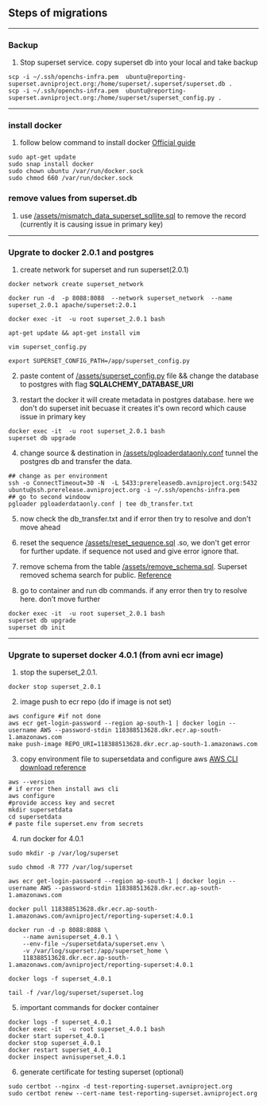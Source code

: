## Steps of migrations

---

### Backup

1. Stop superset service. copy superset db into your local and take backup

```shell
scp -i ~/.ssh/openchs-infra.pem  ubuntu@reporting-superset.avniproject.org:/home/superset/.superset/superset.db .
scp -i ~/.ssh/openchs-infra.pem  ubuntu@reporting-superset.avniproject.org:/home/superset/superset_config.py . 
```
---


### install docker
1. follow below command to install docker [Official guide](https://docs.docker.com/desktop/install/ubuntu/)
```shell
sudo apt-get update
sudo snap install docker
sudo chown ubuntu /var/run/docker.sock
sudo chmod 660 /var/run/docker.sock
```



### remove values from superset.db

1. use [/assets/mismatch_data_superset_sqllite.sql](https://github.com/avniproject/avni-infra/blob/master/reportingSystem/superset/assets/mismatch_data_superset_sqllite.sql) to remove the record (currently it is causing issue in primary key)


---
### Upgrate to docker 2.0.1 and postgres

1. create network for superset and run superset(2.0.1)  
```shell
docker network create superset_network

docker run -d  -p 8088:8088  --network superset_network  --name superset_2.0.1 apache/superset:2.0.1

docker exec -it  -u root superset_2.0.1 bash

apt-get update && apt-get install vim

vim superset_config.py

export SUPERSET_CONFIG_PATH=/app/superset_config.py
```

2. paste content of [/assets/superset_config.py](https://github.com/avniproject/avni-infra/blob/master/reportingSystem/superset/assets/superset_config.py) file && change the database to postgres with flag **SQLALCHEMY_DATABASE_URI**

3. restart the docker it will create metadata in postgres database. here we don't do superset init becuase it creates it's own record which cause issue in primary key
```shell
docker exec -it  -u root superset_2.0.1 bash
superset db upgrade
```

4. change source & destination in [/assets/pgloaderdataonly.conf](https://github.com/avniproject/avni-infra/blob/master/reportingSystem/superset/assets/pgloaderdataonly.conf) tunnel the postgres db and transfer the data.
```shell
## change as per environment
ssh -o ConnectTimeout=30 -N  -L 5433:prereleasedb.avniproject.org:5432 ubuntu@ssh.prerelease.avniproject.org -i ~/.ssh/openchs-infra.pem
## go to second windoow
pgloader pgloaderdataonly.conf | tee db_transfer.txt
```

5. now check the db_transfer.txt and if error then try to resolve and don't move ahead


6. reset the sequence [/assets/reset_sequence.sql](https://github.com/avniproject/avni-infra/blob/master/reportingSystem/superset/assets/reset_sequence.sql) .so, we don't get error for further update. if sequence not used and give error ignore that.

7. remove schema from the table [/assets/remove_schema.sql](https://github.com/avniproject/avni-infra/blob/master/reportingSystem/superset/assets/remove_schema.sql). 
Superset removed schema search for public. [Reference](https://github.com/apache/superset/blob/4.0.2/superset/db_engine_specs/postgres.py#L256)

8. go to container and run db commands. if any error then try to resolve here. don't move further
```shell
docker exec -it  -u root superset_2.0.1 bash
superset db upgrade
superset db init
```

---
### Upgrate to superset docker 4.0.1 (from avni ecr image)


1. stop the superset_2.0.1. 
```shell
docker stop superset_2.0.1
```

2. image push to ecr repo (do if image is not set)
```shell
aws configure #if not done
aws ecr get-login-password --region ap-south-1 | docker login --username AWS --password-stdin 118388513628.dkr.ecr.ap-south-1.amazonaws.com
make push-image REPO_URI=118388513628.dkr.ecr.ap-south-1.amazonaws.com
```

3. copy environment file to supersetdata and configure aws [AWS CLI download reference](https://docs.aws.amazon.com/cli/latest/userguide/getting-started-install.html)
```shell
aws --version
# if error then install aws cli
aws configure
#provide access key and secret
mkdir supersetdata
cd supersetdata
# paste file superset.env from secrets
```

4. run docker for 4.0.1
```shell
sudo mkdir -p /var/log/superset

sudo chmod -R 777 /var/log/superset

aws ecr get-login-password --region ap-south-1 | docker login --username AWS --password-stdin 118388513628.dkr.ecr.ap-south-1.amazonaws.com

docker pull 118388513628.dkr.ecr.ap-south-1.amazonaws.com/avniproject/reporting-superset:4.0.1

docker run -d -p 8088:8088 \
    --name avnisuperset_4.0.1 \
    --env-file ~/supersetdata/superset.env \
    -v /var/log/superset:/app/superset_home \
    118388513628.dkr.ecr.ap-south-1.amazonaws.com/avniproject/reporting-superset:4.0.1
    
docker logs -f superset_4.0.1

tail -f /var/log/superset/superset.log  
```

5. important commands for docker container
```shell
docker logs -f superset_4.0.1
docker exec -it  -u root superset_4.0.1 bash
docker start superset_4.0.1
docker stop superset_4.0.1
docker restart superset_4.0.1
docker inspect avnisuperset_4.0.1
```

6. generate certificate for testing superset (optional)
```shell
sudo certbot --nginx -d test-reporting-superset.avniproject.org
sudo certbot renew --cert-name test-reporting-superset.avniproject.org 
```
